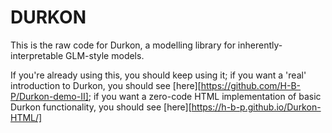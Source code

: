 # DURKON

This is the raw code for Durkon, a modelling library for inherently-interpretable GLM-style models.

If you're already using this, you should keep using it; if you want a 'real' introduction to Durkon, you should see [here][https://github.com/H-B-P/Durkon-demo-II]; if you want a zero-code HTML implementation of basic Durkon functionality, you should see [here][https://h-b-p.github.io/Durkon-HTML/]
